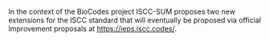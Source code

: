 In the context of the BioCodes project ISCC-SUM proposes two new extensions for the ISCC standard that
will eventually be proposed via official Improvement proposals at https://ieps.iscc.codes/.
